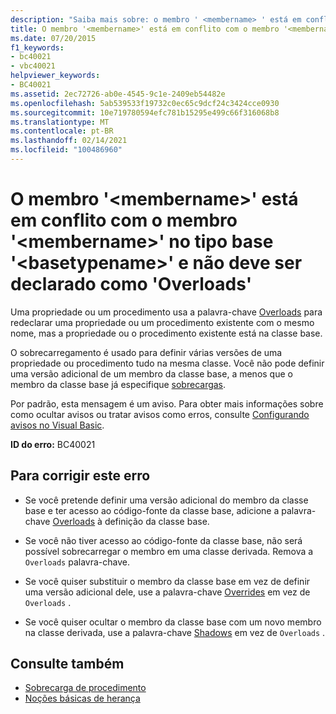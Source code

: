 ```yaml
---
description: "Saiba mais sobre: o membro ' <membername> ' está em conflito com o membro ' <membername> ' no tipo base ' <basetypename> ' e, portanto, não deve ser declarado como ' sobrecargas '"
title: O membro '<membername>' está em conflito com o membro '<membername>' no tipo base '<basetypename>' e não deve ser declarado como 'Overloads'
ms.date: 07/20/2015
f1_keywords:
- bc40021
- vbc40021
helpviewer_keywords:
- BC40021
ms.assetid: 2ec72726-ab0e-4545-9c1e-2409eb54482e
ms.openlocfilehash: 5ab539533f19732c0ec65c9dcf24c3424cce0930
ms.sourcegitcommit: 10e719780594efc781b15295e499c66f316068b8
ms.translationtype: MT
ms.contentlocale: pt-BR
ms.lasthandoff: 02/14/2021
ms.locfileid: "100486960"
---
```

# <a name="member-membername-conflicts-with-member-membername-in-the-base-type-basetypename-and-so-should-not-be-declared-overloads"></a>O membro '\<membername>' está em conflito com o membro '\<membername>' no tipo base '\<basetypename>' e não deve ser declarado como 'Overloads'

Uma propriedade ou um procedimento usa a palavra-chave [Overloads](../language-reference/modifiers/overloads.md) para redeclarar uma propriedade ou um procedimento existente com o mesmo nome, mas a propriedade ou o procedimento existente está na classe base.  
  
 O sobrecarregamento é usado para definir várias versões de uma propriedade ou procedimento tudo na mesma classe. Você não pode definir uma versão adicional de um membro da classe base, a menos que o membro da classe base já especifique [sobrecargas](../language-reference/modifiers/overloads.md).  
  
 Por padrão, esta mensagem é um aviso. Para obter mais informações sobre como ocultar avisos ou tratar avisos como erros, consulte [Configurando avisos no Visual Basic](/visualstudio/ide/configuring-warnings-in-visual-basic).  
  
 **ID do erro:** BC40021  
  
## <a name="to-correct-this-error"></a>Para corrigir este erro  
  
- Se você pretende definir uma versão adicional do membro da classe base e ter acesso ao código-fonte da classe base, adicione a palavra-chave [Overloads](../language-reference/modifiers/overloads.md) à definição da classe base.  
  
- Se você não tiver acesso ao código-fonte da classe base, não será possível sobrecarregar o membro em uma classe derivada. Remova a `Overloads` palavra-chave.  
  
- Se você quiser substituir o membro da classe base em vez de definir uma versão adicional dele, use a palavra-chave [Overrides](../language-reference/modifiers/overrides.md) em vez de `Overloads` .  
  
- Se você quiser ocultar o membro da classe base com um novo membro na classe derivada, use a palavra-chave [Shadows](../language-reference/modifiers/shadows.md) em vez de `Overloads` .  
  
## <a name="see-also"></a>Consulte também

- [Sobrecarga de procedimento](../programming-guide/language-features/procedures/procedure-overloading.md)
- [Noções básicas de herança](../programming-guide/language-features/objects-and-classes/inheritance-basics.md)
